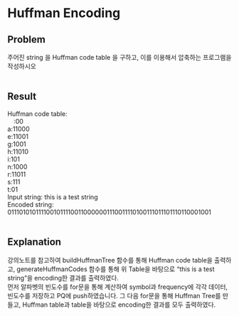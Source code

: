 # Huffman Encoding
## Problem
주어진 string 을 Huffman code table 을 구하고, 이를 이용해서 압축하는 프로그램을 작성하시오
<br/><br/>
## Result
Huffman code table:<br/>
 :00<br/> 
a:11000<br/>
e:11001<br/>
g:1001<br/>
h:11010<br/>
i:101<br/>
n:1000<br/>
r:11011<br/>
s:111<br/>
t:01<br/>
Input string: this is a test string<br/>
Encoded string: 01110101011110010111100110000001110011110100111011101110110001001
<br/><br/>
## Explanation
강의노트를 참고하여 buildHuffmanTree 함수를 통해 Huffman code table을 출력하고, generateHuffmanCodes 함수를 통해 위 Table을 바탕으로 “this is a test string”을 encoding한 결과를 출력하였다.<br/>
먼저 알파벳의 빈도수를 for문을 통해 계산하여 symbol과 frequency에 각각 데이터, 빈도수를 저장하고 PQ에 push하였습니다. 그 다음 for문을 통해 Huffman Tree를 만들고, Huffman table과 table을 바탕으로 encoding한 결과를 모두 출력하였다.

